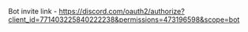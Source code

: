 Bot invite link - https://discord.com/oauth2/authorize?client_id=771403225840222238&permissions=473196598&scope=bot
